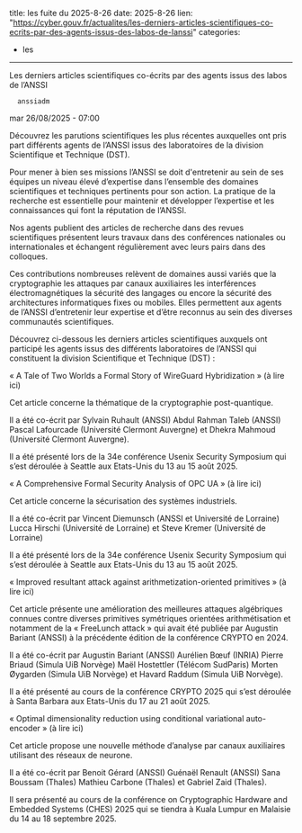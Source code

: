  
title: les fuite du 2025-8-26
date: 2025-8-26
lien: "https://cyber.gouv.fr/actualites/les-derniers-articles-scientifiques-co-ecrits-par-des-agents-issus-des-labos-de-lanssi"
categories:
  - les
---

Les derniers articles scientifiques co-écrits par des agents issus des labos de l’ANSSI

            


      anssiadm
mar 26/08/2025 - 07:00

            
Découvrez les parutions scientifiques les plus récentes auxquelles ont pris part différents agents de l’ANSSI issus des laboratoires de la division Scientifique et Technique (DST).

      
      

              
  

    

      
            
Pour mener à bien ses missions
l’ANSSI se doit d'entretenir au sein de ses équipes un niveau élevé d’expertise dans l’ensemble des domaines scientifiques et techniques pertinents pour son action. La pratique de la recherche est essentielle pour maintenir et développer l’expertise et les connaissances qui font la réputation de l’ANSSI.

Nos agents publient des articles de recherche dans des revues scientifiques
présentent leurs travaux dans des conférences nationales ou internationales
et échangent régulièrement avec leurs pairs dans des colloques.

Ces contributions
nombreuses
relèvent de domaines aussi variés que la cryptographie
les attaques par canaux auxiliaires
les interférences électromagnétiques
la sécurité des langages ou encore la sécurité des architectures informatiques fixes ou mobiles. Elles permettent aux agents de l’ANSSI d’entretenir leur expertise et d’être reconnus au sein des diverses communautés scientifiques.

Découvrez ci-dessous les derniers articles scientifiques auxquels ont participé les agents issus des différents laboratoires de l’ANSSI qui constituent la division Scientifique et Technique (DST) :


« A Tale of Two Worlds
a Formal Story of WireGuard Hybridization » (à lire ici)

Cet article concerne la thématique de la cryptographie post-quantique.

Il a été co-écrit par Sylvain Ruhault (ANSSI)
Abdul Rahman Taleb (ANSSI)
Pascal Lafourcade (Université Clermont Auvergne) et Dhekra Mahmoud (Université Clermont Auvergne).

Il a été présenté lors de la 34e conférence Usenix Security Symposium qui s’est déroulée à Seattle
aux Etats-Unis
du 13 au 15 août 2025.

		 



« A Comprehensive Formal Security Analysis of OPC UA » (à lire ici)

Cet article concerne la sécurisation des systèmes industriels.

Il a été co-écrit par Vincent Diemunsch (ANSSI et Université de Lorraine)
Lucca Hirschi (Université de Lorraine) et Steve Kremer (Université de Lorraine)

Il a été présenté lors de la 34e conférence Usenix Security Symposium qui s’est déroulée à Seattle
aux Etats-Unis
du 13 au 15 août 2025.

		 



« Improved resultant attack against arithmetization-oriented primitives » (à lire ici)

Cet article présente une amélioration des meilleures attaques algébriques connues contre diverses primitives symétriques orientées arithmétisation et notamment de la « FreeLunch attack » qui avait été publiée par Augustin Bariant (ANSSI) à la précédente édition de la conférence CRYPTO en 2024.

Il a été co-écrit par Augustin Bariant (ANSSI)
Aurélien Bœuf (INRIA)
Pierre Briaud (Simula UiB
Norvège)
Maël Hostettler (Télécom SudParis)
Morten Øygarden (Simula UiB
Norvège) et Havard Raddum (Simula UiB
Norvège).

Il a été présenté au cours de la conférence CRYPTO 2025 qui s’est déroulée à Santa Barbara
aux Etats-Unis
du 17 au 21 août 2025.

		 



« Optimal dimensionality reduction using conditional variational auto-encoder » (à lire ici)

Cet article propose une nouvelle méthode d’analyse par canaux auxiliaires utilisant des réseaux de neurone.

Il a été co-écrit par Benoit Gérard (ANSSI)
Guénaël Renault (ANSSI)
Sana Boussam (Thales)
Mathieu Carbone (Thales) et Gabriel Zaid (Thales).

Il sera présenté au cours de la conférence on Cryptographic Hardware and Embedded Systems (CHES) 2025 qui se tiendra à Kuala Lumpur
en Malaisie
du 14 au 18 septembre 2025.

